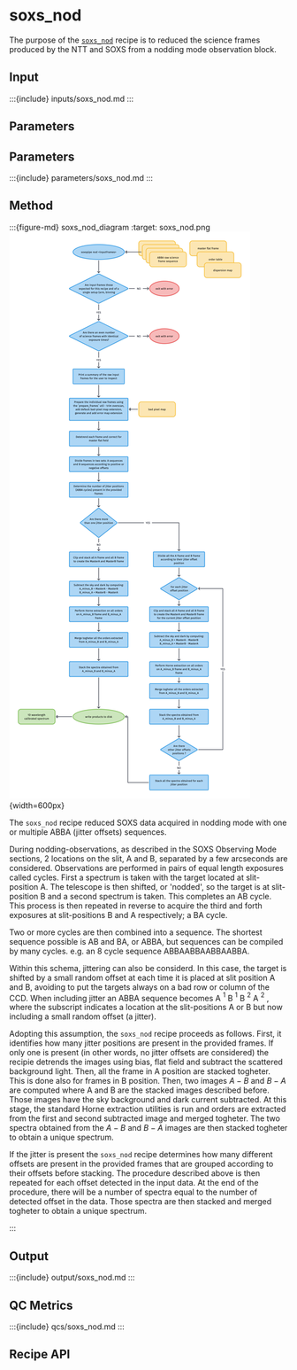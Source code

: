 # soxs_nod

The purpose of the [`soxs_nod`](#soxspipe.recipes.soxs_nod) recipe is to reduced the science frames produced by the NTT and SOXS from a nodding mode observation block.

## Input

<!-- FIND OBs HERE : https://docs.google.com/spreadsheets/d/1-3VXkIWcydvpawwVl_C3pNTU3HgnElJaYFAKow65Fl8/edit#gid=0 -->


:::{include} inputs/soxs_nod.md
:::

## Parameters

## Parameters

:::{include} parameters/soxs_nod.md
:::


## Method

<!-- METHOD TEXT HERE, FOLLOWED BY WORKFLOW DIAGRAM -->

:::{figure-md} soxs_nod_diagram
:target: soxs_nod.png
![](soxs_nod.png){width=600px}

The `soxs_nod` recipe reduced SOXS data acquired in nodding mode with one or multiple ABBA (jitter offsets) sequences. 

During nodding-observations, as described in the SOXS Observing Mode sections, 2 locations on the slit, A and B, separated by a few arcseconds are considered. Observations are performed in pairs of equal length exposures called cycles. First a spectrum is taken with the target located at slit-position A. The telescope is then shifted, or 'nodded', so the target is at slit-position B and a second spectrum is taken. This completes an AB cycle. This process is then repeated in reverse to acquire the third and forth exposures at slit-positions B and A respectively; a BA cycle.

Two or more cycles are then combined into a sequence. The shortest sequence possible is AB and BA, or ABBA, but sequences can be compiled by many cycles. e.g. an 8 cycle sequence ABBAABBAABBAABBA. 

Within this schema, jittering can also be considerd. In this case, the target is shifted by a small random offset at each time it is placed at slit position A and B, avoiding to put the targets always on a bad row or column of the CCD. When including jitter an ABBA sequence becomes A $^{1}$ B $^{1}$ B $^{2}$ A $^{2}$ , where the subscript indicates a location at the slit-positions A or B but now including a small random offset (a jitter).

Adopting this assumption, the `soxs_nod` recipe proceeds as follows. First, it identifies how many jitter positions are present in the provided frames. If only one is present (in other words, no jitter offsets are considered) the recipie detrends the images using bias, flat field and subtract the scattered background light. Then, all the frame in A position are stacked togheter. This is done also for frames in B position. Then, two images $A - B$ and $B - A$ are computed where A and B are the stacked images described before. Those images have the sky background and dark current subtracted. At this stage, the standard Horne extraction utilities is run and orders are extracted from the first and second subtracted image and merged togheter. The two spectra obtained from the $A - B$ and $B - A$ images are then stacked togheter to obtain a unique spectrum.


If the jitter is present the  `soxs_nod` recipe determines how many different offsets are present in the provided frames that are grouped according to their offsets before stacking. The procedure described above is then repeated for each offset detected in the input data. At the end of the procedure, there will be a number of spectra equal to the number of detected offset in the data. Those spectra are then stacked and merged togheter to obtain a unique spectrum.



:::

## Output
 
:::{include} output/soxs_nod.md
:::

## QC Metrics


:::{include} qcs/soxs_nod.md
:::

## Recipe API

<!-- :::{autodoc2-object} soxspipe.recipes.soxs_nod.soxs_nod
:::
 -->
